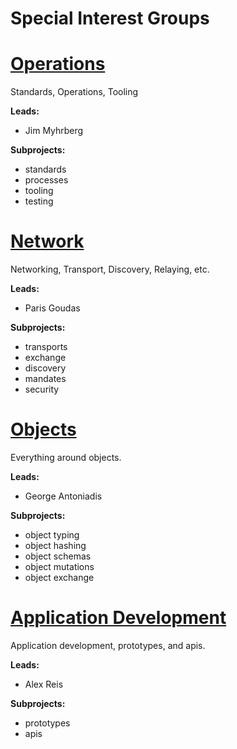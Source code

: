 <!---
This is an autogenerated file!

Please do not edit this file directly, but instead make changes to the
`/community/groups.yaml` file and run `make community-docs`.

--->
# Special Interest Groups

# [Operations](sig-ops/README.md)

Standards, Operations, Tooling

__Leads:__
  - Jim Myhrberg

__Subprojects:__
  - standards
  - processes
  - tooling
  - testing

# [Network](sig-net/README.md)

Networking, Transport, Discovery, Relaying, etc.

__Leads:__
  - Paris Goudas

__Subprojects:__
  - transports
  - exchange
  - discovery
  - mandates
  - security

# [Objects](sig-obj/README.md)

Everything around objects.

__Leads:__
  - George Antoniadis

__Subprojects:__
  - object typing
  - object hashing
  - object schemas
  - object mutations
  - object exchange

# [Application Development](sig-app/README.md)

Application development, prototypes, and apis.

__Leads:__
  - Alex Reis

__Subprojects:__
  - prototypes
  - apis

